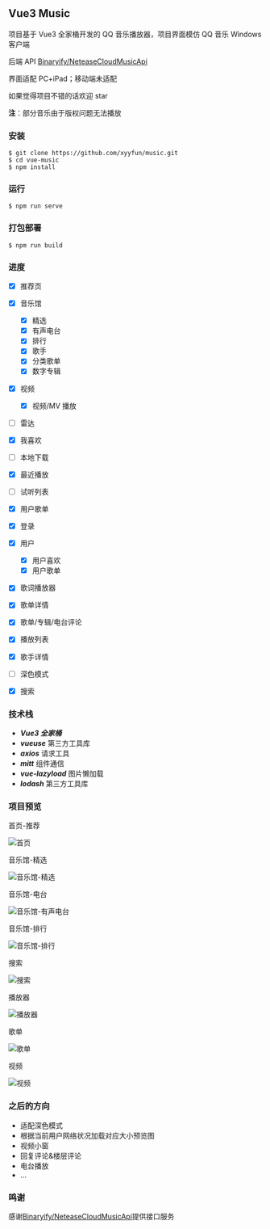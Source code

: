 <p align="center">
	<a href="https://github.com/vuejs/vue"><img src="https://img.shields.io/badge/vue-v3.2.13-blue" alt=""></a>
	<a href="https://github.com/axios/axios"><img src="https://img.shields.io/badge/axios-v1.3.4-blue" alt=""></a>
	<a href="https://github.com/vueuse/vueuse"><img src="https://img.shields.io/badge/vueuse-v9.13.0-green" alt=""></a>
	<a href="https://github.com/developit/mitt"><img src="https://img.shields.io/badge/mitt-v3.0.0-blue" alt=""></a>
	<a href="https://github.com/hilongjw/vue-lazyload"><img src="https://img.shields.io/badge/vue--lazyload-v3.0.0--rc.2-orange" alt=""></a>
</p>

## Vue3 Music

项目基于 Vue3 全家桶开发的 QQ 音乐播放器，项目界面模仿 QQ 音乐 Windows 客户端

后端 API [Binaryify/NeteaseCloudMusicApi](https://github.com/Binaryify/NeteaseCloudMusicApi)

界面适配 PC+iPad；移动端未适配

如果觉得项目不错的话欢迎 star

**注**：部分音乐由于版权问题无法播放

### 安装

```
$ git clone https://github.com/xyyfun/music.git
$ cd vue-music
$ npm install
```

### 运行

```
$ npm run serve
```

### 打包部署

```
$ npm run build
```

### 进度

- [x] 推荐页
- [x] 音乐馆

  - [x] 精选
  - [x] 有声电台
  - [x] 排行
  - [x] 歌手
  - [x] 分类歌单
  - [x] 数字专辑

- [x] 视频
  - [x] 视频/MV 播放
- [ ] 雷达
- [x] 我喜欢
- [ ] 本地下载
- [x] 最近播放
- [ ] 试听列表
- [x] 用户歌单
- [x] 登录
- [x] 用户

  - [x] 用户喜欢
  - [x] 用户歌单

- [x] 歌词播放器
- [x] 歌单详情
- [x] 歌单/专辑/电台评论
- [x] 播放列表
- [x] 歌手详情
- [ ] 深色模式
- [x] 搜索

### 技术栈

- **_Vue3 全家桶_**
- **_vueuse_** 第三方工具库
- **_axios_** 请求工具
- **_mitt_** 组件通信
- **_vue-lazyload_** 图片懒加载
- **_lodash_** 第三方工具库

### 项目预览

首页-推荐

![首页](./image/uTools_1683971342962.png)

音乐馆-精选

![音乐馆-精选](./image/uTools_1683971511192.png)

音乐馆-电台

![音乐馆-有声电台](./image/uTools_1683971528015.png)

音乐馆-排行

![音乐馆-排行](./image/uTools_1683971548011.png)

搜索

![搜索](./image/uTools_1683971032585.png)

播放器

![播放器](./image/uTools_1683970988963.png)

歌单

![歌单](./image/uTools_1683971623161.png)

视频

![视频](./image/uTools_1683972074884.png)

### 之后的方向

- 适配深色模式
- 根据当前用户网络状况加载对应大小预览图
- 视频小窗
- 回复评论&楼层评论
- 电台播放
- ...

### 鸣谢

感谢[Binaryify/NeteaseCloudMusicApi](https://github.com/Binaryify/NeteaseCloudMusicApi)提供接口服务
